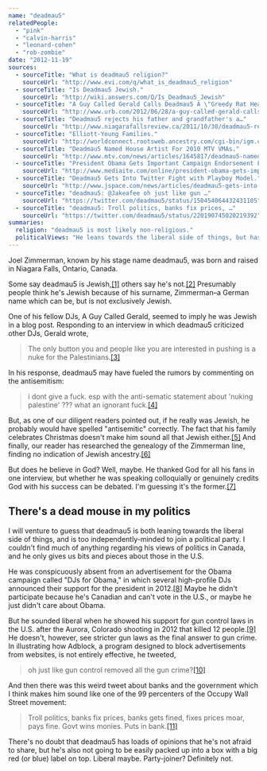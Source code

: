 ```yaml
---
name: "deadmau5"
relatedPeople:
  - "pink"
  - "calvin-harris"
  - "leonard-cohen"
  - "rob-zombie"
date: "2012-11-19"
sources:
  - sourceTitle: "What is deadmau5 religion?"
    sourceUrl: "http://www.evi.com/q/what_is_deadmau5_religion"
  - sourceTitle: "Is Deadmau5 Jewish."
    sourceUrl: "http://wiki.answers.com/Q/Is_Deadmau5_Jewish"
  - sourceTitle: "A Guy Called Gerald Calls Deadmau5 A \"Greedy Rat Head Fuck\" – Anti-Semitic?"
    sourceUrl: "http://www.urb.com/2012/06/28/a-guy-called-gerald-calls-deadmau5-a-greedy-rat-head-fuck-anti-semitic/"
  - sourceTitle: "Deadmau5 rejects his father and grandfather's a…"
    sourceUrl: "http://www.niagarafallsreview.ca/2011/10/30/deadmau5-rejects-his-father-and-grandfathers-advice-about-getting-a-real-job"
  - sourceTitle: "Elliott-Young Families."
    sourceUrl: "http://worldconnect.rootsweb.ancestry.com/cgi-bin/igm.cgi?op=PED&db=kathryn_hill&id=I24399"
  - sourceTitle: "Deadmau5 Named House Artist For 2010 MTV VMAs."
    sourceUrl: "http://www.mtv.com/news/articles/1645817/deadmau5-named-house-artist-2010-mtv-vmas.jhtml"
  - sourceTitle: "President Obama Gets Important Campaign Endorsement From 'DJs For Obama.'"
    sourceUrl: "http://www.mediaite.com/online/president-obama-gets-important-campaign-endorsement-from-djs-for-obama/"
  - sourceTitle: "Deadmau5 Gets Into Twitter Fight with Playboy Model."
    sourceUrl: "http://www.jspace.com/news/articles/deadmau5-gets-into-twitter-fight-with-playboy-model/10003"
  - sourceTitle: "deadmau5: @Jakeafee oh just like gun …"
    sourceUrl: "https://twitter.com/deadmau5/status/150454064432431105"
  - sourceTitle: "deadmau5: Troll politics, banks fix prices, …"
    sourceUrl: "https://twitter.com/deadmau5/status/220190745020219392"
summaries:
  religion: "deadmau5 is most likely non-religious."
  politicalViews: "He leans towards the liberal side of things, but hasn't shown his support for any candidate or party."
---
```


Joel Zimmerman, known by his stage name deadmau5, was born and raised in Niagara Falls, Ontario, Canada.

Some say deadmau5 is Jewish,<a class="source-citation" href="#http%3A%2F%2Fwww.evi.com%2Fq%2Fwhat_is_deadmau5_religion" title="What is deadmau5 religion?">[1]</a> others say he's not.<a class="source-citation" href="#http%3A%2F%2Fwiki.answers.com%2FQ%2FIs_Deadmau5_Jewish" title="Is Deadmau5 Jewish.">[2]</a> Presumably people think he's Jewish because of his surname, Zimmerman–a German name which can be, but is not exclusively Jewish.

One of his fellow DJs, A Guy Called Gerald, seemed to imply he was Jewish in a blog post. Responding to an interview in which deadmau5 criticized other DJs, Gerald wrote,

>The only button you and people like you are interested in pushing is a nuke for the Palestinians.<a class="source-citation" href="#http%3A%2F%2Fwww.urb.com%2F2012%2F06%2F28%2Fa-guy-called-gerald-calls-deadmau5-a-greedy-rat-head-fuck-anti-semitic%2F" title="A Guy Called Gerald Calls Deadmau5 A &quot;Greedy Rat Head Fuck&quot; – Anti-Semitic?">[3]</a>

In his response, deadmau5 may have fueled the rumors by commenting on the antisemitism:

>i dont give a fuck. esp with the anti-sematic statement about 'nuking palestine' ??? what an ignorant fuck.<a class="source-citation" href="#http%3A%2F%2Fwww.urb.com%2F2012%2F06%2F28%2Fa-guy-called-gerald-calls-deadmau5-a-greedy-rat-head-fuck-anti-semitic%2F" title="A Guy Called Gerald Calls Deadmau5 A &quot;Greedy Rat Head Fuck&quot; – Anti-Semitic?">[4]</a>

But, as one of our diligent readers pointed out, if he really was Jewish, he probably would have spelled "antisemitic" correctly. The fact that his family celebrates Christmas doesn't make him sound all that Jewish either.<a class="source-citation" href="#http%3A%2F%2Fwww.niagarafallsreview.ca%2F2011%2F10%2F30%2Fdeadmau5-rejects-his-father-and-grandfathers-advice-about-getting-a-real-job" title="Deadmau5 rejects his father and grandfather&apos;s a…">[5]</a> And finally, our reader has researched the genealogy of the Zimmerman line, finding no indication of Jewish ancestry.<a class="source-citation" href="#http%3A%2F%2Fworldconnect.rootsweb.ancestry.com%2Fcgi-bin%2Figm.cgi%3Fop%3DPED%26db%3Dkathryn_hill%26id%3DI24399" title="Elliott-Young Families.">[6]</a>

But does he believe in God? Well, maybe. He thanked God for all his fans in one interview, but whether he was speaking colloquially or genuinely credits God with his success can be debated. I'm guessing it's the former.<a class="source-citation" href="#http%3A%2F%2Fwww.mtv.com%2Fnews%2Farticles%2F1645817%2Fdeadmau5-named-house-artist-2010-mtv-vmas.jhtml" title="Deadmau5 Named House Artist For 2010 MTV VMAs.">[7]</a>

## There's a dead mouse in my politics

I will venture to guess that deadmau5 is both leaning towards the liberal side of things, and is too independently-minded to join a political party. I couldn't find much of anything regarding his views of politics in Canada, and he only gives us bits and pieces about those in the U.S.

He was conspicuously absent from an advertisement for the Obama campaign called "DJs for Obama," in which several high-profile DJs announced their support for the president in 2012.<a class="source-citation" href="#http%3A%2F%2Fwww.mediaite.com%2Fonline%2Fpresident-obama-gets-important-campaign-endorsement-from-djs-for-obama%2F" title="President Obama Gets Important Campaign Endorsement From &apos;DJs For Obama.&apos;">[8]</a> Maybe he didn't participate because he's Canadian and can't vote in the U.S., or maybe he just didn't care about Obama.

But he sounded liberal when he showed his support for gun control laws in the U.S. after the Aurora, Colorado shooting in 2012 that killed 12 people.<a class="source-citation" href="#http%3A%2F%2Fwww.jspace.com%2Fnews%2Farticles%2Fdeadmau5-gets-into-twitter-fight-with-playboy-model%2F10003" title="Deadmau5 Gets Into Twitter Fight with Playboy Model.">[9]</a> He doesn't, however, see stricter gun laws as the final answer to gun crime. In illustrating how Adblock, a program designed to block advertisements from websites, is not entirely effective, he tweeted,

>oh just like gun control removed all the gun crime?<a class="source-citation" href="#https%3A%2F%2Ftwitter.com%2Fdeadmau5%2Fstatus%2F150454064432431105" title="deadmau5: @Jakeafee oh just like gun …">[10]</a>

And then there was this weird tweet about banks and the government which I think makes him sound like one of the 99 percenters of the Occupy Wall Street movement:

>Troll politics, banks fix prices, banks gets fined, fixes prices moar, pays fine. Govt wins monies. Puts in bank.<a class="source-citation" href="#https%3A%2F%2Ftwitter.com%2Fdeadmau5%2Fstatus%2F220190745020219392" title="deadmau5: Troll politics, banks fix prices, …">[11]</a>

There's no doubt that deadmau5 has loads of opinions that he's not afraid to share, but he's also not going to be easily packed up into a box with a big red (or blue) label on top. Liberal maybe. Party-joiner? Definitely not.